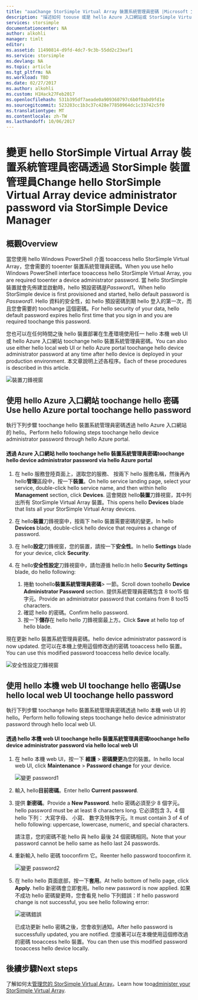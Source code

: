 ```yaml
---
title: "aaaChange StorSimple Virtual Array 裝置系統管理員密碼 |Microsoft 文件"
description: "描述如何 toouse 或是 hello Azure 入口網站或 StorSimple Virtual Array web UI toochange hello 裝置系統管理員密碼。"
services: storsimple
documentationcenter: NA
author: alkohli
manager: timlt
editor: 
ms.assetid: 11490814-d9fd-4dc7-9c3b-55dd2c23eaf1
ms.service: storsimple
ms.devlang: NA
ms.topic: article
ms.tgt_pltfrm: NA
ms.workload: TBD
ms.date: 02/27/2017
ms.author: alkohli
ms.custom: H1Hack27Feb2017
ms.openlocfilehash: 531b395df7aeade0a909360797c6b0f0abd9fd1e
ms.sourcegitcommit: 523283cc1b3c37c428e77850964dc1c33742c5f0
ms.translationtype: MT
ms.contentlocale: zh-TW
ms.lasthandoff: 10/06/2017
---
```

# <a name="change-hello-storsimple-virtual-array-device-administrator-password-via-storsimple-device-manager"></a><span data-ttu-id="28842-103">變更 hello StorSimple Virtual Array 裝置系統管理員密碼透過 StorSimple 裝置管理員</span><span class="sxs-lookup"><span data-stu-id="28842-103">Change hello StorSimple Virtual Array device administrator password via StorSimple Device Manager</span></span>

## <a name="overview"></a><span data-ttu-id="28842-104">概觀</span><span class="sxs-lookup"><span data-stu-id="28842-104">Overview</span></span>

<span data-ttu-id="28842-105">當您使用 hello Windows PowerShell 介面 tooaccess hello StorSimple Virtual Array，您會需要的 tooenter 裝置系統管理員密碼。</span><span class="sxs-lookup"><span data-stu-id="28842-105">When you use hello Windows PowerShell interface tooaccess hello StorSimple Virtual Array, you are required tooenter a device administrator password.</span></span> <span data-ttu-id="28842-106">當 hello StorSimple 裝置就會先佈建並啟動時，hello 預設密碼是*Password1*。</span><span class="sxs-lookup"><span data-stu-id="28842-106">When hello StorSimple device is first provisioned and started, hello default password is *Password1*.</span></span> <span data-ttu-id="28842-107">Hello 資料的安全性，如 hello 預設密碼到期 hello 登入的第一次，而且您會需要的 toochange 這個密碼。</span><span class="sxs-lookup"><span data-stu-id="28842-107">For hello security of your data, hello default password expires hello first time that you sign in and you are required toochange this password.</span></span>

<span data-ttu-id="28842-108">您也可以在任何時間之後 hello 裝置部署在生產環境使用任一 hello 本機 web UI 或 hello Azure 入口網站 toochange hello 裝置系統管理員密碼。</span><span class="sxs-lookup"><span data-stu-id="28842-108">You can also use either hello local web UI or hello Azure portal toochange hello device administrator password at any time after hello device is deployed in your production environment.</span></span> <span data-ttu-id="28842-109">本文章說明上述各程序。</span><span class="sxs-lookup"><span data-stu-id="28842-109">Each of these procedures is described in this article.</span></span>

 ![裝置刀鋒視窗](./media/storsimple-virtual-array-change-device-admin-password/ova-devices-blade.png)

## <a name="use-hello-azure-portal-toochange-hello-password"></a><span data-ttu-id="28842-111">使用 hello Azure 入口網站 toochange hello 密碼</span><span class="sxs-lookup"><span data-stu-id="28842-111">Use hello Azure portal toochange hello password</span></span>

<span data-ttu-id="28842-112">執行下列步驟 toochange hello 裝置系統管理員密碼透過 hello Azure 入口網站的 hello。</span><span class="sxs-lookup"><span data-stu-id="28842-112">Perform hello following steps toochange hello device administrator password through hello Azure portal.</span></span>

#### <a name="toochange-hello-device-administrator-password-via-hello-azure-portal"></a><span data-ttu-id="28842-113">透過 Azure 入口網站 hello toochange hello 裝置系統管理員密碼</span><span class="sxs-lookup"><span data-stu-id="28842-113">toochange hello device administrator password via hello Azure portal</span></span>

1. <span data-ttu-id="28842-114">在 hello 服務登陸頁面上，選取您的服務、 按兩下 hello 服務名稱，然後再內 hello**管理**區段中，按一下**裝置**。</span><span class="sxs-lookup"><span data-stu-id="28842-114">On hello service landing page, select your service, double-click hello service name, and then within hello **Management** section, click **Devices**.</span></span> <span data-ttu-id="28842-115">這會開啟 hello**裝置**刀鋒視窗，其中列出所有 StorSimple Virtual Array 裝置。</span><span class="sxs-lookup"><span data-stu-id="28842-115">This opens hello **Devices** blade that lists all your StorSimple Virtual Array devices.</span></span>

2. <span data-ttu-id="28842-116">在 hello**裝置**刀鋒視窗中，按兩下 hello 裝置需要密碼的變更。</span><span class="sxs-lookup"><span data-stu-id="28842-116">In hello **Devices** blade, double-click hello device that requires a change of password.</span></span>

3. <span data-ttu-id="28842-117">在 hello**設定**刀鋒視窗，您的裝置，請按一下**安全性**。</span><span class="sxs-lookup"><span data-stu-id="28842-117">In hello **Settings** blade for your device, click **Security**.</span></span>

4. <span data-ttu-id="28842-118">在 hello**安全性設定**刀鋒視窗中，請勿遵循 hello:</span><span class="sxs-lookup"><span data-stu-id="28842-118">In hello **Security Settings** blade, do hello following:</span></span>
   
   1. <span data-ttu-id="28842-119">捲動 toohello**裝置系統管理員密碼**> 一節。</span><span class="sxs-lookup"><span data-stu-id="28842-119">Scroll down toohello **Device Administrator Password** section.</span></span> <span data-ttu-id="28842-120">提供系統管理員密碼包含 8 too15 個字元。</span><span class="sxs-lookup"><span data-stu-id="28842-120">Provide an administrator password that contains from 8 too15 characters.</span></span>
   2. <span data-ttu-id="28842-121">確認 hello 的密碼。</span><span class="sxs-lookup"><span data-stu-id="28842-121">Confirm hello password.</span></span>
   3. <span data-ttu-id="28842-122">按一下**儲存**在 hello hello 刀鋒視窗最上方。</span><span class="sxs-lookup"><span data-stu-id="28842-122">Click **Save** at hello top of hello blade.</span></span>

<span data-ttu-id="28842-123">現在更新 hello 裝置系統管理員密碼。</span><span class="sxs-lookup"><span data-stu-id="28842-123">hello device administrator password is now updated.</span></span> <span data-ttu-id="28842-124">您可以在本機上使用這個修改過的密碼 tooaccess hello 裝置。</span><span class="sxs-lookup"><span data-stu-id="28842-124">You can use this modified password tooaccess hello device locally.</span></span>

![安全性設定刀鋒視窗](./media/storsimple-virtual-array-change-device-admin-password/ova-change-device-pwd.png)

## <a name="use-hello-local-web-ui-toochange-hello-password"></a><span data-ttu-id="28842-126">使用 hello 本機 web UI toochange hello 密碼</span><span class="sxs-lookup"><span data-stu-id="28842-126">Use hello local web UI toochange hello password</span></span>

<span data-ttu-id="28842-127">執行下列步驟 toochange hello 裝置系統管理員密碼透過 hello 本機 web UI 的 hello。</span><span class="sxs-lookup"><span data-stu-id="28842-127">Perform hello following steps toochange hello device administrator password through hello local web UI.</span></span>

#### <a name="toochange-hello-device-administrator-password-via-hello-local-web-ui"></a><span data-ttu-id="28842-128">透過 hello 本機 web UI toochange hello 裝置系統管理員密碼</span><span class="sxs-lookup"><span data-stu-id="28842-128">toochange hello device administrator password via hello local web UI</span></span>

1. <span data-ttu-id="28842-129">在 hello 本機 web UI，按一下 **維護** > **密碼變更**為您的裝置。</span><span class="sxs-lookup"><span data-stu-id="28842-129">In hello local web UI, click **Maintenance** > **Password change** for your device.</span></span>
   
    ![變更 password1](./media/storsimple-virtual-array-change-device-admin-password/image40.png)
2. <span data-ttu-id="28842-131">輸入 hello**目前密碼**。</span><span class="sxs-lookup"><span data-stu-id="28842-131">Enter hello **Current password**.</span></span>
3. <span data-ttu-id="28842-132">提供 **新密碼**。</span><span class="sxs-lookup"><span data-stu-id="28842-132">Provide a **New Password**.</span></span> <span data-ttu-id="28842-133">hello 密碼必須至少 8 個字元。</span><span class="sxs-lookup"><span data-stu-id="28842-133">hello password must be at least 8 characters long.</span></span> <span data-ttu-id="28842-134">它必須包含 3，4 個 hello 下列： 大寫字母、 小寫、 數字及特殊字元。</span><span class="sxs-lookup"><span data-stu-id="28842-134">It must contain 3 of 4 of hello following: uppercase, lowercase, numeric, and special characters.</span></span>
   
    <span data-ttu-id="28842-135">請注意，您的密碼不能 hello 與 hello 最後 24 個密碼相同。</span><span class="sxs-lookup"><span data-stu-id="28842-135">Note that your password cannot be hello same as hello last 24 passwords.</span></span>
4. <span data-ttu-id="28842-136">重新輸入 hello 密碼 tooconfirm 它。</span><span class="sxs-lookup"><span data-stu-id="28842-136">Reenter hello password tooconfirm it.</span></span>
   
    ![變更 password2](./media/storsimple-virtual-array-change-device-admin-password/image41.png)
5. <span data-ttu-id="28842-138">在 hello hello 頁面底部，按一下**套用**。</span><span class="sxs-lookup"><span data-stu-id="28842-138">At hello bottom of hello page, click **Apply**.</span></span> <span data-ttu-id="28842-139">hello 新密碼會立即套用。</span><span class="sxs-lookup"><span data-stu-id="28842-139">hello new password is now applied.</span></span> <span data-ttu-id="28842-140">如果不成功 hello 密碼變更時，您會看見 hello 下列錯誤：</span><span class="sxs-lookup"><span data-stu-id="28842-140">If hello password change is not successful, you see hello following error:</span></span>
   
    ![密碼錯誤](./media/storsimple-virtual-array-change-device-admin-password/image42.png)
   
    <span data-ttu-id="28842-142">已成功更新 hello 密碼之後，您會收到通知。</span><span class="sxs-lookup"><span data-stu-id="28842-142">After hello password is successfully updated, you are notified.</span></span> <span data-ttu-id="28842-143">您接著可以在本機使用這個修改過的密碼 tooaccess hello 裝置。</span><span class="sxs-lookup"><span data-stu-id="28842-143">You can then use this modified password tooaccess hello device locally.</span></span>


## <a name="next-steps"></a><span data-ttu-id="28842-144">後續步驟</span><span class="sxs-lookup"><span data-stu-id="28842-144">Next steps</span></span>
<span data-ttu-id="28842-145">了解如何太[管理您的 StorSimple Virtual Array](storsimple-ova-web-ui-admin.md)。</span><span class="sxs-lookup"><span data-stu-id="28842-145">Learn how too[administer your StorSimple Virtual Array](storsimple-ova-web-ui-admin.md).</span></span>

